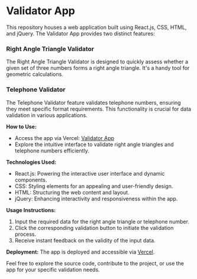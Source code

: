 # Validator App

This repository houses a web application built using React.js, CSS, HTML, and jQuery. The Validator App provides two distinct features:

### Right Angle Triangle Validator
The Right Angle Triangle Validator is designed to quickly assess whether a given set of three numbers forms a right angle triangle. It's a handy tool for geometric calculations.

### Telephone Validator
The Telephone Validator feature validates telephone numbers, ensuring they meet specific format requirements. This functionality is crucial for data validation in various applications.

**How to Use:**
- Access the app via Vercel: [Validator App](https://validator-app-rolys-projects.vercel.app/)
- Explore the intuitive interface to validate right angle triangles and telephone numbers efficiently.

**Technologies Used:**
- React.js: Powering the interactive user interface and dynamic components.
- CSS: Styling elements for an appealing and user-friendly design.
- HTML: Structuring the web content and layout.
- jQuery: Enhancing interactivity and responsiveness within the app.

**Usage Instructions:**
1. Input the required data for the right angle triangle or telephone number.
2. Click the corresponding validation button to initiate the validation process.
3. Receive instant feedback on the validity of the input data.

**Deployment:**
The app is deployed and accessible via [Vercel](https://validator-app-rolys-projects.vercel.app/).

Feel free to explore the source code, contribute to the project, or use the app for your specific validation needs.
